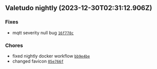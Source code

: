 ## Valetudo nightly (2023-12-30T02:31:12.906Z)

### Fixes

- mqtt severity null bug [`16f778c`](https://github.com/congatudo/Congatudo/commit/16f778c34fc2492b01c811567c1616764f4a406d)

### Chores

- fixed nightly docker workflow [`bb9e4be`](https://github.com/congatudo/Congatudo/commit/bb9e4be42380927073087d6fac985b395051adee)
- changed favicon [`05e766f`](https://github.com/congatudo/Congatudo/commit/05e766f85ca80ec7d43e3faf98eeb50687b55b54)

